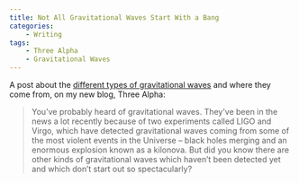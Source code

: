 ```yaml
---
title: Not All Gravitational Waves Start With a Bang
categories:
    - Writing
tags:
    - Three Alpha
    - Gravitational Waves
---
```


A post about the [different types of gravitational
waves](https://three-alpha.space/not-all-gravitational-waves-start-with-a-bang/)
and where they come from, on my new blog, Three Alpha:

> You’ve probably heard of gravitational waves. They’ve been in the news a lot
> recently because of two experiments called LIGO and Virgo, which have detected
> gravitational waves coming from some of the most violent events in the
> Universe – black holes merging and an enormous explosion known as a kilonova.
> But did you know there are other kinds of gravitational waves which haven’t
> been detected yet and which don’t start out so spectacularly?
